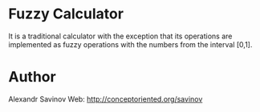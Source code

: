 # Fuzzy Calculator

It is a traditional calculator with the exception that its operations are implemented as fuzzy operations 
with the numbers from the interval [0,1]. 

# Author 

Alexandr Savinov
Web: http://conceptoriented.org/savinov 
